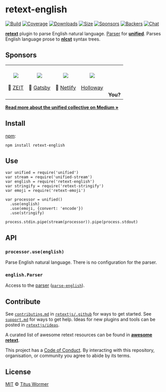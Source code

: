 retext-english
==============

[![Build](https://img.shields.io/travis/retextjs/retext/master.svg)](https://travis-ci.org/retextjs/retext) [![Coverage](https://img.shields.io/codecov/c/github/retextjs/retext.svg)](https://codecov.io/github/retextjs/retext) [![Downloads](https://img.shields.io/npm/dm/retext-english.svg)](https://www.npmjs.com/package/retext-english) [![Size](https://img.shields.io/bundlephobia/minzip/retext-english.svg)](https://bundlephobia.com/result?p=retext-english) [![Sponsors](https://opencollective.com/unified/sponsors/badge.svg)](https://opencollective.com/unified) [![Backers](https://opencollective.com/unified/backers/badge.svg)](https://opencollective.com/unified) [![Chat](https://img.shields.io/badge/join%20the%20community-on%20spectrum-7b16ff.svg)](https://spectrum.chat/unified/retext)

[**retext**](https://github.com/retextjs/retext) plugin to parse English natural language. [Parser](https://github.com/unifiedjs/unified#processorparser) for [**unified**](https://github.com/unifiedjs/unified). Parses English language prose to [**nlcst**](https://github.com/syntax-tree/nlcst) syntax trees.

Sponsors
--------

<table><tbody><tr class="odd"><td style="text-align: center;"><a href="https://zeit.co"><img src="https://avatars1.githubusercontent.com/u/14985020?s=400&amp;v=4" /></a><br />
<br />
🥇 <a href="https://zeit.co">ZEIT</a></td><td style="text-align: center;"><a href="https://www.gatsbyjs.org"><img src="https://avatars1.githubusercontent.com/u/12551863?s=400&amp;v=4" /></a><br />
<br />
🥇 <a href="https://www.gatsbyjs.org">Gatsby</a></td><td style="text-align: center;"><a href="https://www.netlify.com"><img src="https://avatars1.githubusercontent.com/u/7892489?s=400&amp;v=4" /></a><br />
<br />
🥇 <a href="https://www.netlify.com">Netlify</a></td><td style="text-align: center;"><a href="https://www.holloway.com"><img src="https://avatars1.githubusercontent.com/u/35904294?s=400&amp;v=4" /></a><br />
<br />
<a href="https://www.holloway.com">Holloway</a></td><td style="text-align: center;"><br />
<br />
<br />
<br />
<strong>You?</strong></td></tr></tbody></table>

[**Read more about the unified collective on Medium »**](https://medium.com/unifiedjs/collectively-evolving-through-crowdsourcing-22c359ea95cc)

Install
-------

[npm](https://docs.npmjs.com/cli/install):

    npm install retext-english

Use
---

    var unified = require('unified')
    var stream = require('unified-stream')
    var english = require('retext-english')
    var stringify = require('retext-stringify')
    var emoji = require('retext-emoji')

    var processor = unified()
      .use(english)
      .use(emoji, {convert: 'encode'})
      .use(stringify)

    process.stdin.pipe(stream(processor)).pipe(process.stdout)

API
---

### `processor.use(english)`

Parse English natural language. There is no configuration for the parser.

### `english.Parser`

Access to the [parser](https://github.com/unifiedjs/unified#processorparser) ([`parse-english`](https://github.com/wooorm/parse-english)).

Contribute
----------

See [`contributing.md`](https://github.com/retextjs/.github/blob/master/contributing.md) in [`retextjs/.github`](https://github.com/retextjs/.github) for ways to get started. See [`support.md`](https://github.com/retextjs/.github/blob/master/support.md) for ways to get help. Ideas for new plugins and tools can be posted in [`retextjs/ideas`](https://github.com/retextjs/ideas).

A curated list of awesome retext resources can be found in [**awesome retext**](https://github.com/retextjs/awesome-retext).

This project has a [Code of Conduct](https://github.com/retextjs/.github/blob/master/code-of-conduct.md). By interacting with this repository, organisation, or community you agree to abide by its terms.

License
-------

[MIT](https://github.com/retextjs/retext/blob/master/license) © [Titus Wormer](https://wooorm.com)
